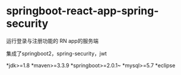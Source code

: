 # springboot-react-app-spring-security



运行登录与注册功能的 RN app的服务端

集成了springboot2，spring-security，jwt


*jdk>=1.8
*maven>=3.3.9
*springboot>=2.0.1~
*mysql>=5.7
*eclipse


